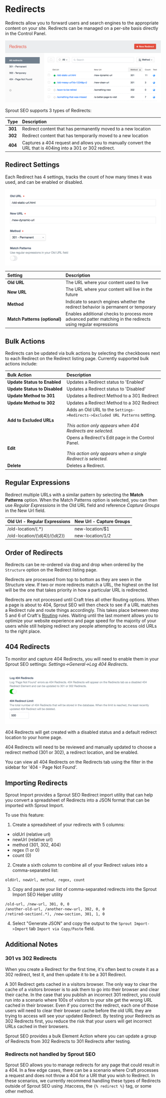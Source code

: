 # Redirects

Redirects allow you to forward users and search engines to the appropriate content on your site. Redirects can be managed on a per-site basis directly in the Control Panel.

![Sprout SEO Redirects - Element Index Page](../images/seo/redirects-index.png)

Sprout SEO supports 3 types of Redirects:

| Type | Description |
|:-------------:|:----------- |
| **301** | Redirect content that has permanently moved to a new location |
| **302** | Redirect content that has temporarily moved to a new location |
| **404** | Captures a 404 request and allows you to manually convert the URL that is 404ing into a 301 or 302 redirect. |

## Redirect Settings

Each Redirect has 4 settings, tracks the count of how many times it was used, and can be enabled or disabled.

![Sprout SEO Redirects - Edit Page](../images/seo/redirect-edit-page.png)

| Setting          | Description |
|:---------------- |:----------- |
| **Old&nbsp;URL** | The URL where your content used to live |
| **New&nbsp;URL** | The URL where your content will live in the future |
| **Method** | Indicate to search engines whether the redirect behavior is permanent or temporary |
| **Match&nbsp;Patterns&nbsp;(optional)** | Enables additional checks to process more advanced patter matching in the redirects using regular expressions |

## Bulk Actions

Redirects can be updated via bulk actions by selecting the checkboxes next to each Redirect on the Redirect listing page. Currently supported bulk actions include: 

| Bulk Action      | Description |
|:---------------- |:----------- |
| **Update&nbsp;Status&nbsp;to&nbsp;Enabled** | Updates a Redirect status to 'Enabled' |
| **Update&nbsp;Status&nbsp;to&nbsp;Disabled** | Updates a Redirect status to 'Disabled' |
| **Update&nbsp;Method&nbsp;to&nbsp;301** | Updates a Redirect Method to a 301 Redirect |
| **Update&nbsp;Method&nbsp;to&nbsp;302** | Updates a Redirect Method to a 302 Redirect |
| **Add&nbsp;to&nbsp;Excluded&nbsp;URLs** | Adds an Old URL to the `Settings->Redirects->Excluded URL Patterns` setting.<br><br> _This action only appears when 404 Redirects are selected._ |
| **Edit** | Opens a Redirect's Edit page in the Control Panel.<br><br> _This action only appears when a single Redirect is selected._ |
| **Delete** | Deletes a Redirect. |

## Regular Expressions

Redirect multiple URLs with a similar pattern by selecting the **Match Patterns** option. When the Match Patterns option is selected, you can then use _Regular Expressions_ in the Old URL field and reference _Capture Groups_ in the New Url field.

| Old Url - Regular Expressions    | New Url - Capture Groups    |
|:-------------------------------- |:--------------------------- |
| /old-location/(.*)               | new-location/$1             |
| /old-location/(\d{4})/(\d{2})    | new-location/$1/$2          |

## Order of Redirects

Redirects can be re-ordered via drag and drop when ordered by the `Structure` option on the Redirect listing page.

Redirects are processed from top to bottom as they are seen in the Structure view. If two or more redirects match a URL, the highest on the list will be the one that takes priority in how a particular URL is redirected.

Redirects are not processed until Craft tries all other Routing options. When a page is about to 404, Sprout SEO will then check to see if a URL matches a Redirect rule and route things accordingly. This takes place between step 5 and 6 of Craft's [Routing](https://craftcms.com/docs/routing) rules.  Waiting until the last moment allows you to optimize your website experience and page speed for the majority of your users while still helping redirect any people attempting to access old URLs to the right place.

## 404 Redirects

To monitor and capture 404 Redirects, you will need to enable them in your Sprout SEO settings: _Settings->General->Log 404 Redirects_.

![Log 404 Redirects](../images/seo/404-redirect-settings.png)

404 Redirects will get created with a disabled status and a default redirect location to your home page. 

404 Redirects will need to be reviewed and manually updated to choose a redirect method (301 or 302), a redirect location, and be enabled.

You can view all 404 Redirects on the Redirects tab using the filter in the sidebar for '404 - Page Not Found'.

## Importing Redirects

Sprout Import provides a Sprout SEO Redirect import utility that can help you convert a spreadsheet of Redirects into a JSON format that can be imported with Sprout Import.

To use this feature:

1) Create a spreadsheet of your redirects with 5 columns:

- oldUrl (relative url)
- newUrl (relative url)
- method (301, 302, 404)
- regex (1 or 0)
- count (0)

2) Create a sixth column to combine all of your Redirect values into a comma-separated list:

```
oldUrl, newUrl, method, regex, count
```

3) Copy and paste your list of comma-separated redirects into the Sprout Import SEO Helper utility

```
/old-url, /new-url, 301, 0, 0
/another-old-url, /another-new-url, 302, 0, 0
/retired-section(.*), /new-section, 301, 1, 0
```

4) Select "Generate JSON" and copy the output to the `Sprout Import->Import` tab `Import via Copy/Paste` field.

## Additional Notes

### 301 vs 302 Redirects

When you create a Redirect for the first time, it's often best to create it as a 302 redirect, test it, and then update it to be a 301 Redirect.

A 301 Redirect gets cached in a visitors browser. The only way to clear the cache of a visitors browser is to ask them to go into their browser and clear their cache. In the case that you publish an incorrect 301 redirect, you could run into a scenario where 100s of visitors to your site get the wrong URL cached in their browser. Even if you correct the redirect, each one of those users will need to clear their browser cache before the old URL they are trying to access will see your updated Redirect. By testing your Redirects as 302 Redirects first, you reduce the risk that your users will get incorrect URLs cached in their browsers.

Sprout SEO provides a bulk Element Action where you can update a group of Redirects from 302 Redirects to 301 Redirects after testing.

### Redirects not handled by Sprout SEO

Sprout SEO allows you to manage redirects for any page that could result in a 404. In a few edge cases, there can be a scenario where Craft processes a request and does not throw a 404 for a URI that you wish to Redirect. In these scenarios, we currently recommend handling these types of Redirects outside of Sprout SEO using .htaccess, the `{% redirect %}` tag, or some other method.